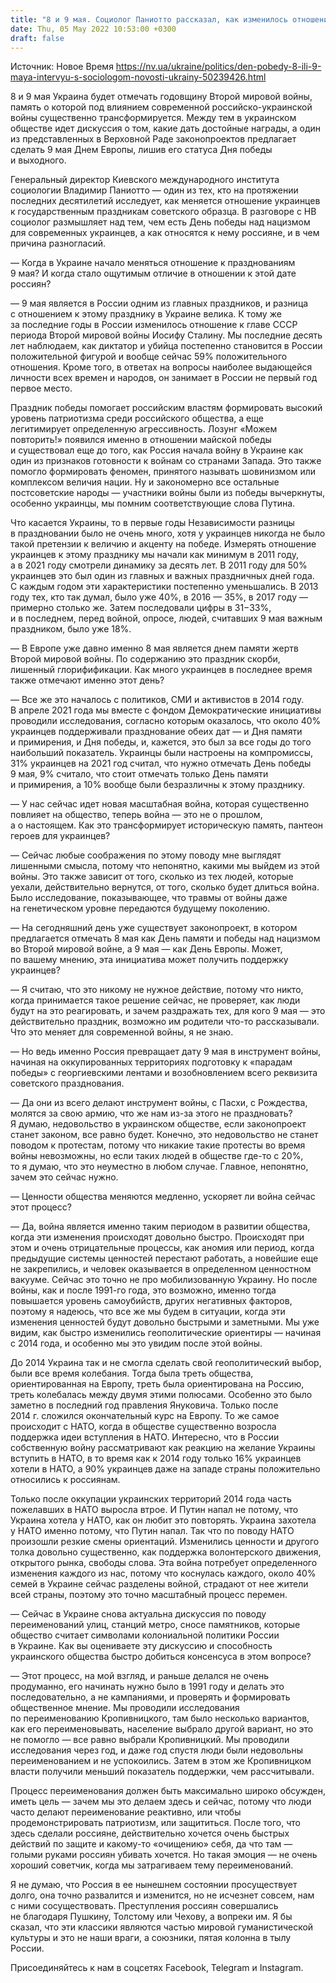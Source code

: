 ```yaml
---
title: "8 и 9 мая. Социолог Паниотто рассказал, как изменилось отношение украинцев к этим двум датам, и объяснил почему — интервью НВ"
date: Thu, 05 May 2022 10:53:00 +0300
draft: false
---
```

Источник: Новое Время https://nv.ua/ukraine/politics/den-pobedy-8-ili-9-maya-intervyu-s-sociologom-novosti-ukrainy-50239426.html


8 и 9 мая Украина будет отмечать годовщину Второй мировой войны, память о которой под влиянием современной российско-украинской войны существенно трансформируется. Между тем в украинском обществе идет дискуссия о том, какие дать достойные награды, а один из представленных в Верховной Раде законопроектов предлагает сделать 9 мая Днем Европы, лишив его статуса Дня победы и выходного.

Генеральный директор Киевского международного института социологии Владимир Паниотто — один из тех, кто на протяжении последних десятилетий исследует, как меняется отношение украинцев к государственным праздникам советского образца. В разговоре с НВ социолог размышляет над тем, чем есть День победы над нацизмом для современных украинцев, а как относятся к нему россияне, и в чем причина разногласий.

— Когда в Украине начало меняться отношение к празднованиям 9 мая? И когда стало ощутимым отличие в отношении к этой дате россиян?

— 9 мая является в России одним из главных праздников, и разница с отношением к этому празднику в Украине велика. К тому же за последние годы в России изменилось отношение к главе СССР периода Второй мировой войны Иосифу Сталину. Мы последние десять лет наблюдаем, как диктатор и убийца постепенно становится в России положительной фигурой и вообще сейчас 59% положительного отношения. Кроме того, в ответах на вопросы наиболее выдающейся личности всех времен и народов, он занимает в России не первый год первое место.

Праздник победы помогает российским властям формировать высокий уровень патриотизма среди российского общества, а еще легитимирует определенную агрессивность. Лозунг «Можем повторить!» появился именно в отношении майской победы и существовал еще до того, как Россия начала войну в Украине как один из признаков готовности к войнам со странами Запада. Это также помогло формировать феномен, принятого называть шовинизмом или комплексом величия нации. Ну и закономерно все остальные постсоветские народы — участники войны были из победы вычеркнуты, особенно украинцы, мы помним соответствующие слова Путина.

Что касается Украины, то в первые годы Независимости разницы в праздновании было не очень много, хотя у украинцев никогда не было такой претензии к величию и акценту на победе. Измерять отношение украинцев к этому празднику мы начали как минимум в 2011 году, а в 2021 году смотрели динамику за десять лет. В 2011 году для 50% украинцев это был один из главных и важных праздничных дней года. С каждым годом эти характеристики постепенно уменьшались. В 2013 году тех, кто так думал, было уже 40%, в 2016 — 35%, в 2017 году — примерно столько же. Затем последовали цифры в 31−33%, и в последнем, перед войной, опросе, людей, считавших 9 мая важным праздником, было уже 18%.

— В Европе уже давно именно 8 мая является днем памяти жертв Второй мировой войны. По содержанию это праздник скорби, лишенный глорифификации. Как много украинцев в последнее время также отмечают именно этот день?

— Все же это началось с политиков, СМИ и активистов в 2014 году. В апреле 2021 года мы вместе с фондом Демократические инициативы проводили исследования, согласно которым оказалось, что около 40% украинцев поддерживали празднование обеих дат — и Дня памяти и примирения, и Дня победы, и, кажется, это был за все годы до того наибольший показатель. Украинцы были настроены на компромиссы, 31% украинцев на 2021 год считал, что нужно отмечать День победы 9 мая, 9% считало, что стоит отмечать только День памяти и примирения, а 10% вообще были безразличны к этому празднику.

— У нас сейчас идет новая масштабная война, которая существенно повлияет на общество, теперь война — это не о прошлом, а о настоящем. Как это трансформирует историческую память, пантеон героев для украинцев?

— Сейчас любые соображения по этому поводу мне выглядят лишенными смысла, потому что непонятно, какими мы выйдем из этой войны. Это также зависит от того, сколько из тех людей, которые уехали, действительно вернутся, от того, сколько будет длиться война. Было исследование, показывающее, что травмы от войны даже на генетическом уровне передаются будущему поколению.

— На сегодняшний день уже существует законопроект, в котором предлагается отмечать 8 мая как День памяти и победы над нацизмом во Второй мировой войне, а 9 мая — как День Европы. Может, по вашему мнению, эта инициатива может получить поддержку украинцев?

— Я считаю, что это никому не нужное действие, потому что никто, когда принимается такое решение сейчас, не проверяет, как люди будут на это реагировать, и зачем раздражать тех, для кого 9 мая — это действительно праздник, возможно им родители что-то рассказывали. Что это меняет для современной войны, я не знаю.

— Но ведь именно Россия превращает дату 9 мая в инструмент войны, начиная на оккупированных территориях подготовку к «парадам победы» с георгиевскими лентами и возобновлением всего реквизита советского празднования.

— Да они из всего делают инструмент войны, с Пасхи, с Рождества, молятся за свою армию, что же нам из-за этого не праздновать? Я думаю, недовольство в украинском обществе, если законопроект станет законом, все равно будет. Конечно, это недовольство не станет поводом к протестам, потому что никакие такие протесты во время войны невозможны, но если таких людей в обществе где-то с 20%, то я думаю, что это неуместно в любом случае. Главное, непонятно, зачем это сейчас нужно.

— Ценности общества меняются медленно, ускоряет ли война сейчас этот процесс?

— Да, война является именно таким периодом в развитии общества, когда эти изменения происходят довольно быстро. Происходят при этом и очень отрицательные процессы, как аномия или период, когда предыдущие системы ценностей перестают работать, а новейшие еще не закрепились, и человек оказывается в определенном ценностном вакууме. Сейчас это точно не про мобилизованную Украину. Но после войны, как и после 1991-го года, это возможно, именно тогда повышается уровень самоубийств, других негативных факторов, поэтому я надеюсь, что все же мы будем в ситуации, когда эти изменения ценностей будут довольно быстрыми и заметными. Мы уже видим, как быстро изменились геополитические ориентиры — начиная с 2014 года, и особенно мы это увидим после этой войны.

До 2014 Украина так и не смогла сделать свой геополитический выбор, были все время колебания. Тогда была треть общества, ориентированная на Европу, треть была ориентирована на Россию, треть колебалась между двумя этими полюсами. Особенно это было заметно в последний год правления Януковича. Только после 2014 г. сложился окончательный курс на Европу. То же самое происходит с НАТО, когда в обществе существенно возросла поддержка идеи вступления в НАТО. Интересно, что в России собственную войну рассматривают как реакцию на желание Украины вступить в НАТО, в то время как к 2014 году только 16% украинцев хотели в НАТО, а 90% украинцев даже на западе страны положительно относились к россиянам.

Только после оккупации украинских территорий 2014 года часть пожелавших в НАТО выросла втрое. И Путин напал не потому, что Украина хотела у НАТО, как он любит это повторять. Украина захотела у НАТО именно потому, что Путин напал. Так что по поводу НАТО произошли резкие смены ориентаций. Изменились ценности и другого толка довольно существенно, как поддержка волонтерского движения, открытого рынка, свободы слова. Эта война потребует определенного изменения каждого из нас, потому что коснулась каждого, около 40% семей в Украине сейчас разделены войной, страдают от нее жители всей страны, поэтому это точно масштабный процесс перемен.

— Сейчас в Украине снова актуальна дискуссия по поводу переименований улиц, станций метро, сносе памятников, которые общество считает символами колониальной политики России в Украине. Как вы оцениваете эту дискуссию и способность украинского общества быстро добиться консенсуса в этом вопросе?

— Этот процесс, на мой взгляд, и раньше делался не очень продуманно, его начинать нужно было в 1991 году и делать это последовательно, а не кампаниями, и проверять и формировать общественное мнение. Мы проводили исследования по переименованию Кропивницкого, там было несколько вариантов, как его переименовывать, население выбрало другой вариант, но это не помогло — все равно выбрали Кропивницкий. Мы проводили исследования через год, и даже год спустя люди были недовольны переименованием и не успокоились. Затем в этом же Кропивницком власти получили меньший показатель поддержки, чем рассчитывали.

Процесс переименования должен быть максимально широко обсужден, иметь цель — зачем мы это делаем здесь и сейчас, потому что люди часто делают переименование реактивно, или чтобы продемонстрировать патриотизм, или защититься. После того, что здесь сделали россияне, действительно хочется очень быстрых действий по защите и какому-то «очищению» себя, да что там — голыми руками россиян убивать хочется. Но такая эмоция — не очень хороший советчик, когда мы затрагиваем тему переименований.

Я не думаю, что Россия в ее нынешнем состоянии просуществует долго, она точно развалится и изменится, но не исчезнет совсем, нам с ними сосуществовать. Преступления россиян совершались не благодаря Пушкину, Толстому или Чехову, а вопреки им. Я бы сказал, что эти классики являются частью мировой гуманистической культуры и это не наши враги, а союзники, пятая колонна в тылу России.

Присоединяйтесь к нам в соцсетях Facebook, Telegram и Instagram.
